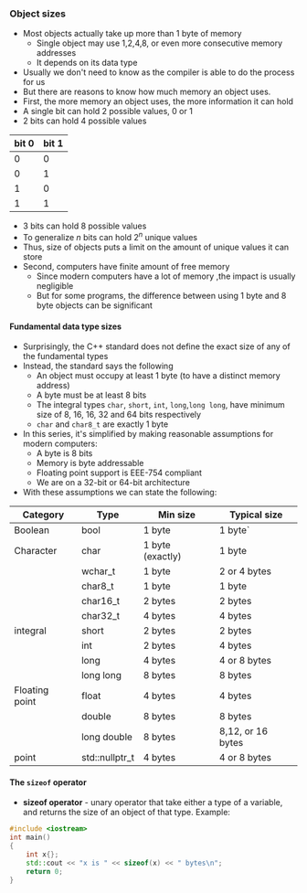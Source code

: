 ### Object sizes
- Most objects actually take up more than 1 byte of memory
	- Single object may use 1,2,4,8, or even more consecutive memory addresses
	- It depends on its data type
- Usually we don't need to know as the compiler is able to do the process for us
- But there are reasons to know how much memory an object uses.
- First, the more memory an object uses, the more information it can hold
- A single bit can hold 2 possible values, 0 or 1 
- 2 bits can hold 4 possible values

| bit 0 | bit 1 |
| ----- | ----- |
| 0     | 0     |
| 0     | 1     |
| 1     | 0     |
| 1     | 1     |

- 3 bits can hold 8 possible values
- To generalize $n$ bits can hold $2^n$ unique values
- Thus, size of objects puts a limit on the amount of unique values it can store
- Second, computers have finite amount of free memory
	- Since modern computers have a lot of memory ,the impact is usually negligible
	- But for some programs, the difference between using 1 byte and 8 byte objects can be significant
#### Fundamental data type sizes
- Surprisingly, the C++ standard does not define the exact size of any of the fundamental types
- Instead, the standard says the following
	- An object must occupy at least 1 byte (to have a distinct memory address)
	- A byte must be at least 8 bits
	- The integral types `char`, `short`, `int`, `long`,`long long`, have minimum size of 8, 16, 16, 32 and 64 bits respectively
	- `char` and `char8_t` are exactly 1 byte
- In this series, it's simplified by making reasonable assumptions for modern computers:
	- A byte is 8 bits
	- Memory is byte addressable
	- Floating point support is EEE-754 compliant
	- We are on a 32-bit or 64-bit architecture
- With these assumptions we can state the following:

| Category       | Type           | Min size         | Typical size      |
| -------------- | -------------- | ---------------- | ----------------- |
| Boolean        | bool           | 1 byte           | 1 byte`           |
| Character      | char           | 1 byte (exactly) | 1 byte            |
|                | wchar_t        | 1 byte           | 2 or 4 bytes      |
|                | char8_t        | 1 byte           | 1 byte            |
|                | char16_t       | 2 bytes          | 2 bytes           |
|                | char32_t       | 4 bytes          | 4 bytes           |
| integral       | short          | 2 bytes          | 2 bytes           |
|                | int            | 2 bytes          | 4 bytes           |
|                | long           | 4 bytes          | 4 or 8 bytes      |
|                | long long      | 8 bytes          | 8 bytes           |
| Floating point | float          | 4 bytes          | 4 bytes           |
|                | double         | 8 bytes          | 8 bytes           |
|                | long double    | 8 bytes          | 8,12, or 16 bytes |
| point          | std::nullptr_t | 4 bytes          | 4 or 8 bytes      |
#### The `sizeof` operator
- **sizeof operator** - unary operator that take either a type of a variable, and returns the size of an object of that type. 
Example:
```cpp
#include <iostream>
int main()
{
    int x{};
    std::cout << "x is " << sizeof(x) << " bytes\n";
    return 0;
}
```

